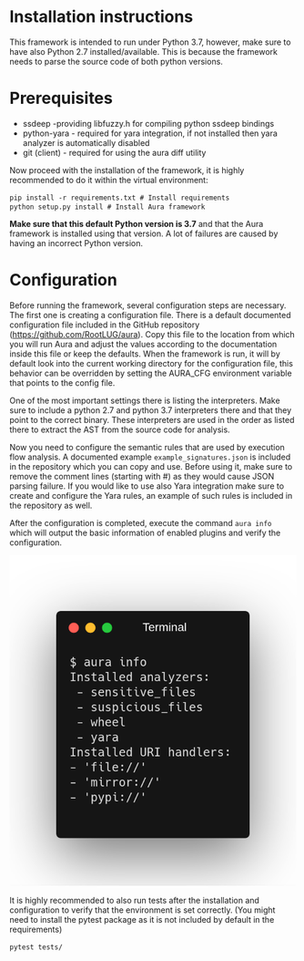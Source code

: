 # Installation instructions

This framework is intended to run under Python 3.7, however, make sure to have also Python 2.7 installed/available. This is because the framework needs to parse the source code of both python versions.

# Prerequisites

- ssdeep -providing libfuzzy.h for compiling python ssdeep bindings
- python-yara - required for yara integration, if not installed then yara analyzer is automatically disabled
- git (client) - required for using the aura diff utility

Now proceed with the installation of the framework, it is highly recommended to do it within the virtual environment:

```
pip install -r requirements.txt # Install requirements
python setup.py install # Install Aura framework
```

**Make sure that this default Python version is 3.7** and that the Aura framework is installed using that version. A lot of failures are caused by having an incorrect Python version.


# Configuration

Before running the framework, several configuration steps are necessary. The first one is creating a configuration file. There is a default documented configuration file included in the GitHub repository (https://github.com/RootLUG/aura). Copy this file to the location from which you will run Aura and adjust the values according to the documentation inside this file or keep the defaults. When the framework is run, it will by default look into the current working directory for the configuration file, this behavior can be overridden by setting the AURA_CFG environment variable that points to the config file.

One of the most important settings there is listing the interpreters. Make sure to include a python 2.7 and python 3.7 interpreters there and that they point to the correct binary. These interpreters are used in the order as listed there to extract the AST from the source code for analysis. 

Now you need to configure the semantic rules that are used by execution flow analysis. A documented example `example_signatures.json` is included in the repository which you can copy and use. Before using it, make sure to remove the comment lines (starting with #) as they would cause JSON parsing failure. If you would like to use also Yara integration make sure to create and configure the Yara rules, an example of such rules is included in the repository as well.

After the configuration is completed, execute the command `aura info` which will output the basic information of enabled plugins and verify the configuration.

![aura info output](example_output/aura_info.png)

It is highly recommended to also run tests after the installation and configuration to verify that the environment is set correctly. (You might need to install the pytest package as it is not included by default in the requirements)

```
pytest tests/
```

